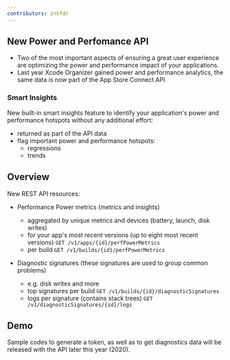 ```yaml
---
contributors: zntfdr
---
```


## New Power and Perfomance API

- Two of the most important aspects of ensuring a great user experience are optimizing the power and performance impact of your applications. 
- Last year Xcode Organizer gained power and performance analytics, the same data is now part of the App Store Connect API

### Smart Insights

New built-in smart insights feature to identify your application's power and performance hotspots without any additional effort:

- returned as part of the API data
- flag important power and performance hotspots:
  - regressions
  - trends

## Overview

New REST API resources:

- Performance Power metrics (metrics and insights)
  - aggregated by unique metrics and devices (battery, launch, disk writes)
  - for your app's most recent versions (up to eight most recent versions) `GET /v1/apps/{id}/perfPowerMetrics`
  - per build `GET /v1/builds/{id}/perfPowerMetrics`

- Diagnostic signatures (these signatures are used to group common problems)
  - e.g. disk writes and more
  - top signatures per build `GET /v1/builds/{id}/diagnosticSignatures`
  - logs per signature (contains stack trees) `GET /v1/diagnosticSignatures/{id}/logs` 

## Demo

Sample codes to generate a token, as well as to get diagnostics data will be released with the API later this year (2020).